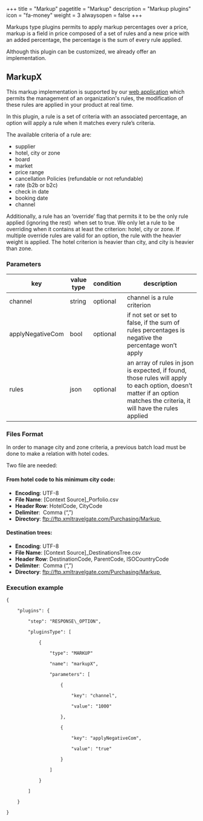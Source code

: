 +++
title = "Markup"
pagetitle = "Markup"
description = "Markup plugins"
icon = "fa-money"
weight = 3
alwaysopen = false
+++

Markups type plugins permits to apply markup percentages over a price, markup is a field in price composed of a set of rules and a new price with an added percentage, the percentage is the sum of every rule applied.

Although this plugin can be customized, we already offer an implementation.

## MarkupX

This markup implementation is supported by our [web application](https://travelb2b.xmltravelgate.com/) which permits the management of an organization's rules, the modification of these rules are applied in your product at real time.

In this plugin, a rule is a set of criteria with an associated percentage, an option will apply a rule when it matches every rule’s criteria.

The available criteria of a rule are:

* supplier 
* hotel, city or zone 
* board 
* market 
* price range 
* cancellation Policies (refundable or not refundable) 
* rate (b2b or b2c) 
* check in date 
* booking date 
* channel 

Additionally, a rule has an ‘override’ flag that permits it to be the only rule applied (ignoring the rest)  when set to true. We only let a rule to be overriding when it contains at least the criterion: hotel, city or zone. If multiple override rules are valid for an option, the rule with the heavier weight is applied. The hotel criterion is heavier than city, and city is heavier than zone.

### Parameters

|key|value type|condition|description|
|----|----|----|----|
|channel|string|optional|channel is a rule criterion|
|applyNegativeCom|bool|optional|if not set or set to false, if the sum of rules percentages is negative the percentage won’t apply|
|rules|json|optional|an array of rules in json is expected, if found, those rules will apply to each option, doesn’t matter if an option matches the criteria, it will have the rules applied|

### Files Format

In order to manage city and zone criteria, a previous batch load must be done to make a relation with hotel codes.

Two file are needed:

#### From hotel code to his minimum city code:

* **Encoding**: UTF-8 
* **File Name**: [Context Source]\_Porfolio.csv 
* **Header Row**: HotelCode, CityCode
* **Delimiter**:  Comma (“,”) 
* **Directory**: ftp://ftp.xmltravelgate.com/Purchasing/Markup 

#### Destination trees:

* **Encoding**: UTF-8 
* **File Name**: [Context Source]\_DestinationsTree.csv 
* **Header Row**: DestinationCode, ParentCode, ISOCountryCode 
* **Delimiter**:  Comma (“,”) 
* **Directory**: ftp://ftp.xmltravelgate.com/Purchasing/Markup 

### Execution example

```
{

    "plugins": {

        "step": "RESPONSE\_OPTION",

        "pluginsType": [

            {

                "type": "MARKUP"

                "name": "markupX",

                "parameters": [

                    {

                        "key": "channel",

                        "value": "1000"

                    },

                    {

                        "key": "applyNegativeCom",

                        "value": "true"

                    }

                ]

            }

        ]

    }

}
```
